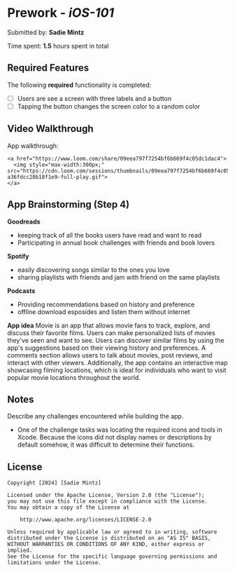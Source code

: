 
# Prework - *iOS-101*

Submitted by: **Sadie Mintz**

Time spent: **1.5** hours spent in total

## Required Features

The following **required** functionality is completed:

- [ ] Users are see a screen with three labels and a button
- [ ] Tapping the button changes the screen color to a random color

## Video Walkthrough

App walkthrough: 

    <a href="https://www.loom.com/share/09eea797f7254bf6b669f4c05dc1dac4">
      <img style="max-width:300px;" src="https://cdn.loom.com/sessions/thumbnails/09eea797f7254bf6b669f4c05dc1dac4-a36fdcc20b18f1e9-full-play.gif">
    </a>
 
## App Brainstorming (Step 4)
**Goodreads**
- keeping track of all the books users have read and want to read
- Participating in annual book challenges with friends and book lovers

**Spotify**
- easily discovering songs similar to the ones you love
- sharing playlists with friends and jam with friend on the same playlists

**Podcasts**
- Providing recommendations based on history and preference
- offline download esposides and listen them without internet

**App idea**
Movie is an app that allows movie fans to track, explore, and discuss their favorite films. Users can make personalized lists of movies they've seen and want to see. Users can discover similar films by using the app's suggestions based on their viewing history and preferences. A comments section allows users to talk about movies, post reviews, and interact with other viewers. Additionally, the app contains an interactive map showcasing filming locations, which is ideal for individuals who want to visit popular movie locations throughout the world.

## Notes

Describe any challenges encountered while building the app.
- One of the challenge tasks was locating the required icons and tools in Xcode. Because the icons did not display names or descriptions by default somehow, it was difficult to determine their functions.

## License

    Copyright [2024] [Sadie Mintz]

    Licensed under the Apache License, Version 2.0 (the "License");
    you may not use this file except in compliance with the License.
    You may obtain a copy of the License at

        http://www.apache.org/licenses/LICENSE-2.0

    Unless required by applicable law or agreed to in writing, software
    distributed under the License is distributed on an "AS IS" BASIS,
    WITHOUT WARRANTIES OR CONDITIONS OF ANY KIND, either express or implied.
    See the License for the specific language governing permissions and
    limitations under the License.
